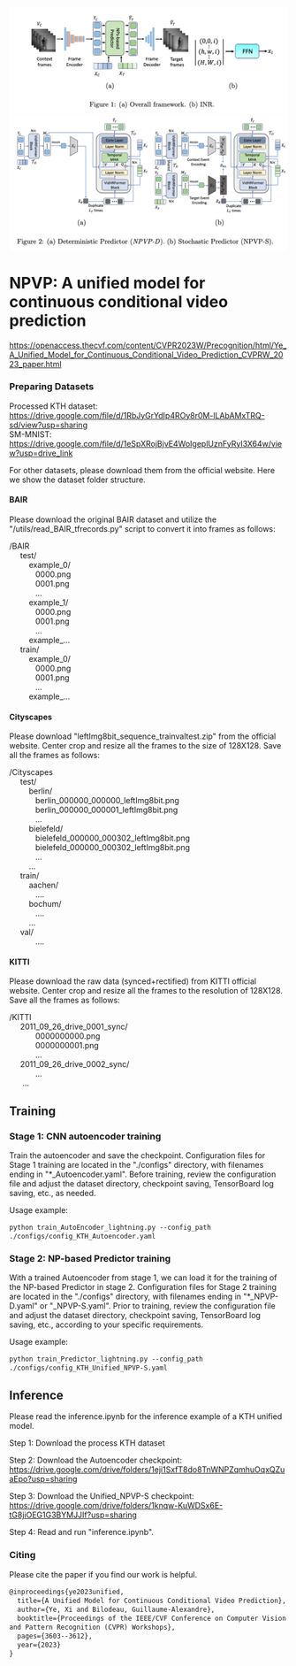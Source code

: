 ![Alt text](./docs/figure_1.png?raw=true "Overall Framework")
![Alt text](./docs/figure_2.png?raw=true "NPVP")

# NPVP: A unified model for continuous conditional video prediction
https://openaccess.thecvf.com/content/CVPR2023W/Precognition/html/Ye_A_Unified_Model_for_Continuous_Conditional_Video_Prediction_CVPRW_2023_paper.html

### Preparing Datasets
Processed KTH dataset: https://drive.google.com/file/d/1RbJyGrYdIp4ROy8r0M-lLAbAMxTRQ-sd/view?usp=sharing \
SM-MNIST: https://drive.google.com/file/d/1eSpXRojBjvE4WoIgeplUznFyRyI3X64w/view?usp=drive_link

For other datasets, please download them from the official website. Here we show the dataset folder structure.

#### BAIR
Please download the original BAIR dataset and utilize the "/utils/read_BAIR_tfrecords.py" script to convert it into frames as follows:

/BAIR \
  &nbsp;&nbsp;&nbsp;&nbsp; test/ \
  &nbsp;&nbsp;&nbsp;&nbsp;&nbsp;&nbsp;&nbsp;&nbsp; example_0/ \
  &nbsp;&nbsp;&nbsp;&nbsp;&nbsp;&nbsp;&nbsp;&nbsp;&nbsp;&nbsp;&nbsp; 0000.png \
  &nbsp;&nbsp;&nbsp;&nbsp;&nbsp;&nbsp;&nbsp;&nbsp;&nbsp;&nbsp;&nbsp; 0001.png \
  &nbsp;&nbsp;&nbsp;&nbsp;&nbsp;&nbsp;&nbsp;&nbsp;&nbsp;&nbsp;&nbsp; ... \
  &nbsp;&nbsp;&nbsp;&nbsp;&nbsp;&nbsp;&nbsp;&nbsp; example_1/ \
  &nbsp;&nbsp;&nbsp;&nbsp;&nbsp;&nbsp;&nbsp;&nbsp;&nbsp;&nbsp;&nbsp; 0000.png \
  &nbsp;&nbsp;&nbsp;&nbsp;&nbsp;&nbsp;&nbsp;&nbsp;&nbsp;&nbsp;&nbsp; 0001.png \
  &nbsp;&nbsp;&nbsp;&nbsp;&nbsp;&nbsp;&nbsp;&nbsp;&nbsp;&nbsp;&nbsp; ... \
  &nbsp;&nbsp;&nbsp;&nbsp;&nbsp;&nbsp;&nbsp;&nbsp; example_... \
&nbsp;&nbsp;&nbsp;&nbsp; train/ \
  &nbsp;&nbsp;&nbsp;&nbsp;&nbsp;&nbsp;&nbsp;&nbsp; example_0/ \
  &nbsp;&nbsp;&nbsp;&nbsp;&nbsp;&nbsp;&nbsp;&nbsp;&nbsp;&nbsp;&nbsp; 0000.png \
  &nbsp;&nbsp;&nbsp;&nbsp;&nbsp;&nbsp;&nbsp;&nbsp;&nbsp;&nbsp;&nbsp; 0001.png \
  &nbsp;&nbsp;&nbsp;&nbsp;&nbsp;&nbsp;&nbsp;&nbsp;&nbsp;&nbsp;&nbsp; ... \
  &nbsp;&nbsp;&nbsp;&nbsp;&nbsp;&nbsp;&nbsp;&nbsp; example_... 

#### Cityscapes
Please download "leftImg8bit_sequence_trainvaltest.zip" from the official website. Center crop and resize all the frames to the size of 128X128. Save all the frames as follows:

/Cityscapes \
  &nbsp;&nbsp;&nbsp;&nbsp; test/ \
  &nbsp;&nbsp;&nbsp;&nbsp;&nbsp;&nbsp;&nbsp;&nbsp; berlin/ \
  &nbsp;&nbsp;&nbsp;&nbsp;&nbsp;&nbsp;&nbsp;&nbsp;&nbsp;&nbsp;&nbsp; berlin_000000_000000_leftImg8bit.png \
  &nbsp;&nbsp;&nbsp;&nbsp;&nbsp;&nbsp;&nbsp;&nbsp;&nbsp;&nbsp;&nbsp; berlin_000000_000001_leftImg8bit.png \
  &nbsp;&nbsp;&nbsp;&nbsp;&nbsp;&nbsp;&nbsp;&nbsp;&nbsp;&nbsp;&nbsp; ... \
  &nbsp;&nbsp;&nbsp;&nbsp;&nbsp;&nbsp;&nbsp;&nbsp; bielefeld/ \
  &nbsp;&nbsp;&nbsp;&nbsp;&nbsp;&nbsp;&nbsp;&nbsp;&nbsp;&nbsp;&nbsp; bielefeld_000000_000302_leftImg8bit.png \
  &nbsp;&nbsp;&nbsp;&nbsp;&nbsp;&nbsp;&nbsp;&nbsp;&nbsp;&nbsp;&nbsp; bielefeld_000000_000302_leftImg8bit.png \
  &nbsp;&nbsp;&nbsp;&nbsp;&nbsp;&nbsp;&nbsp;&nbsp;&nbsp;&nbsp;&nbsp; ... \
  &nbsp;&nbsp;&nbsp;&nbsp;&nbsp;&nbsp;&nbsp;&nbsp; ... \
&nbsp;&nbsp;&nbsp;&nbsp; train/\
&nbsp;&nbsp;&nbsp;&nbsp;&nbsp;&nbsp;&nbsp;&nbsp; aachen/ \
&nbsp;&nbsp;&nbsp;&nbsp;&nbsp;&nbsp;&nbsp;&nbsp;&nbsp;&nbsp;&nbsp; .... \
&nbsp;&nbsp;&nbsp;&nbsp;&nbsp;&nbsp;&nbsp;&nbsp; bochum/ \
&nbsp;&nbsp;&nbsp;&nbsp;&nbsp;&nbsp;&nbsp;&nbsp;&nbsp;&nbsp;&nbsp; .... \
&nbsp;&nbsp;&nbsp;&nbsp;&nbsp;&nbsp;&nbsp;&nbsp; ... \
&nbsp;&nbsp;&nbsp;&nbsp; val/\
&nbsp;&nbsp;&nbsp;&nbsp;&nbsp;&nbsp;&nbsp;&nbsp;&nbsp;&nbsp;&nbsp; ....

#### KITTI
Please download the raw data (synced+rectified) from KITTI official website. Center crop and resize all the frames to the resolution of 128X128.
Save all the frames as follows:

/KITTI \
  &nbsp;&nbsp;&nbsp;&nbsp; 2011_09_26_drive_0001_sync/ \
  &nbsp;&nbsp;&nbsp;&nbsp;&nbsp;&nbsp;&nbsp;&nbsp;&nbsp;&nbsp;&nbsp; 0000000000.png \
  &nbsp;&nbsp;&nbsp;&nbsp;&nbsp;&nbsp;&nbsp;&nbsp;&nbsp;&nbsp;&nbsp; 0000000001.png \
  &nbsp;&nbsp;&nbsp;&nbsp;&nbsp;&nbsp;&nbsp;&nbsp;&nbsp;&nbsp;&nbsp; ... \
  &nbsp;&nbsp;&nbsp;&nbsp; 2011_09_26_drive_0002_sync/ \
  &nbsp;&nbsp;&nbsp;&nbsp;&nbsp;&nbsp;&nbsp;&nbsp;&nbsp;&nbsp;&nbsp; ... \
  &nbsp;&nbsp;&nbsp;&nbsp;&nbsp; ... 

## Training
### Stage 1: CNN autoencoder training
Train the autoencoder and save the checkpoint. Configuration files for Stage 1 training are located in the "./configs" directory, with filenames ending in "*_Autoencoder.yaml". Before training, review the configuration file and adjust the dataset directory, checkpoint saving, TensorBoard log saving, etc., as needed.

Usage example:
```
python train_AutoEncoder_lightning.py --config_path ./configs/config_KTH_Autoencoder.yaml
```

### Stage 2: NP-based Predictor training

With a trained Autoencoder from stage 1, we can load it for the training of the NP-based Predictor in stage 2. Configuration files for Stage 2 training are located in the "./configs" directory, with filenames ending in "*_NPVP-D.yaml" or "_NPVP-S.yaml". Prior to training, review the configuration file and adjust the dataset directory, checkpoint saving, TensorBoard log saving, etc., according to your specific requirements.

Usage example:
```
python train_Predictor_lightning.py --config_path ./configs/config_KTH_Unified_NPVP-S.yaml
```

## Inference
Please read the inference.ipynb for the inference example of a KTH unified model.

Step 1: Download the process KTH dataset

Step 2: Download the Autoencoder checkpoint: https://drive.google.com/drive/folders/1eji1SxfT8do8TnWNPZqmhuOqxQZuaEpo?usp=sharing

Step 3: Download the Unified_NPVP-S checkpoint: https://drive.google.com/drive/folders/1knqw-KuWDSx6E-tG8jiOEG1G3BYMJJIf?usp=sharing

Step 4: Read and run "inference.ipynb".

### Citing
   
Please cite the paper if you find our work is helpful.
```
@inproceedings{ye2023unified,
  title={A Unified Model for Continuous Conditional Video Prediction},
  author={Ye, Xi and Bilodeau, Guillaume-Alexandre},
  booktitle={Proceedings of the IEEE/CVF Conference on Computer Vision and Pattern Recognition (CVPR) Workshops},
  pages={3603--3612},
  year={2023}
}
```
